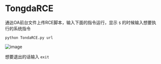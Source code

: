 # TongdaRCE

通达OA前台文件上传RCE脚本，输入下面的指令运行，显示 `$` 的时候输入想要执行的系统指令

```
python TondaRCE.py url
```

![image](https://user-images.githubusercontent.com/49396268/158796939-febc47fd-e03f-4ca9-b1a5-2bb8daf4afca.png)

想要退出的话输入 `exit`
